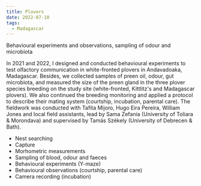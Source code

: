 ```yaml
---
title: Plovers
date: 2022-07-10
tags:
  - Madagascar
---
```


Behavioural experiments and observations, sampling of odour and microbiota

<!--more-->

In 2021 and 2022, I designed and conducted behavioural experiments to test olfactory communication in white-fronted plovers in Andavadoaka, Madagascar. Besides, we collected samples of preen oil, odour, gut microbiota, and measured the size of the preen gland in the three plover species breeding on the study site (white-fronted, Kittlitz's and Madagascar plovers). We also continued the breeding monitoring and applied a protocol to describe their mating system (courtship, incubation, parental care). The fieldwork was conducted with Tafita Mijoro, Hugo Eira Pereira, William Jones and local field assistants, lead by Sama Zefania (University of Toliara & Morondava) and supervised by Tamás Székely (University of Debrecen & Bath). 

- Nest searching
- Capture
- Morhometric measurements
- Sampling of blood, odour and faeces
- Behavioural experiments (Y-maze)
- Behavioural observations (courtship, parental care)
- Camera recording (incubation)
